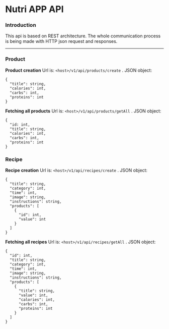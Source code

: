 # Nutri APP API

### Introduction
This api is based on REST architecture. The whole communication process is being made with HTTP json request and responses.
___

### Product

**Product creation**
Url is: `<host>/v1/api/products/create`
. JSON object:
```
{
  "title": string,
  "calories": int,
  "carbs": int,
  "proteins": int
}
```
**Fetching all products**
Url is: `<host>/v1/api/products/getAll`
. JSON object:
```
{
  "id: int,
  "title": string,
  "calories": int,
  "carbs": int,
  "proteins": int
}
```

### Recipe
**Recipe creation**
Url is: `<host>/v1/api/recipes/create`
. JSON object:
```
{
  "title": string,
  "category": int,
  "time": int,
  "image": string,
  "instructions": string,
  "products": [
    {
      "id": int,
      "value": int
    }
  ]
}
```
**Fetching all recipes**
Url is: `<host>/v1/api/recipes/getAll`
. JSON object:
```
{
  "id": int,
  "title": string,
  "category": int,
  "time": int,
  "image": string,
  "instructions": string,
  "products": [
    {
      "title": string,
      "value": int,
      "calories": int,
      "carbs": int,
      "proteins": int
    }
  ]
}
```
